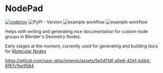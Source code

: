 # NodePad


[![codecov](https://codecov.io/gh/BradyAJohnston/nodepad/graph/badge.svg?token=KFuu67hzAz)](https://codecov.io/gh/BradyAJohnston/nodepad)
![PyPI - Version](https://img.shields.io/pypi/v/nodepad)
![example workflow](https://github.com/bradyajohnston/nodepad/actions/workflows/tests.yml/badge.svg)
![example workflow](https://github.com/bradyajohnston/nodepad/actions/workflows/ci-cd.yml/badge.svg)


Helps with writing and generating nice documentation for custom node groups in Blender's Geometry Nodes.

Early stages at the moment, currently used for generating and building docs for [Molecular Nodes](https://bradyajohnston.github.io/MolecularNodes)


https://github.com/user-attachments/assets/5e5411df-a5e8-42e1-bd44-8f87cfbe9584

